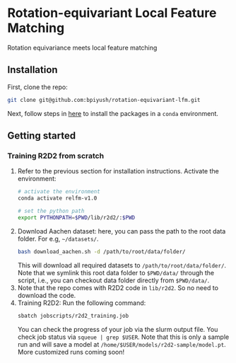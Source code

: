 # Rotation-equivariant Local Feature Matching
Rotation equivariance meets local feature matching

## Installation

First, clone the repo:
```bash
git clone git@github.com:bpiyush/rotation-equivariant-lfm.git
```

Next, follow steps in [here](./setup/README.md) to install the packages in a `conda` environment.
<!-- You can check if the packages are installed correctly by running:
```bash
python setup/check_packages.py
``` -->
<!-- 
## Datasets

Follow steps in [here](./data/README.md) to download and prepare the datasets. A dataset summary table is provided below. -->

## Getting started

### Training R2D2 from scratch

1. Refer to the previous section for installation instructions. Activate the environment:
    ```bash
    # activate the environment
    conda activate relfm-v1.0

    # set the python path
    export PYTHONPATH=$PWD/lib/r2d2/:$PWD
    ```
2. Download Aachen dataset: here, you can pass the path to the root data folder. For e.g, `~/datasets/`.
    ```bash
    bash download_aachen.sh -d /path/to/root/data/folder/
    ```
    This will download all required datasets to `/path/to/root/data/folder/`. Note that we symlink this root data folder
    to `$PWD/data/` through the script, i.e., you can checkout data folder directly from `$PWD/data/`.
3. Note that the repo comes with R2D2 code in `lib/r2d2`. So no need to download the code.
4. Training R2D2: Run the following command:
    ```bash
    sbatch jobscripts/r2d2_training.job
    ```
    You can check the progress of your job via the slurm output file. You check job status via `squeue | grep $USER`.
    Note that this is only a sample run and will save a model at `/home/$USER/models/r2d2-sample/model.pt`. More customized runs coming soon!
